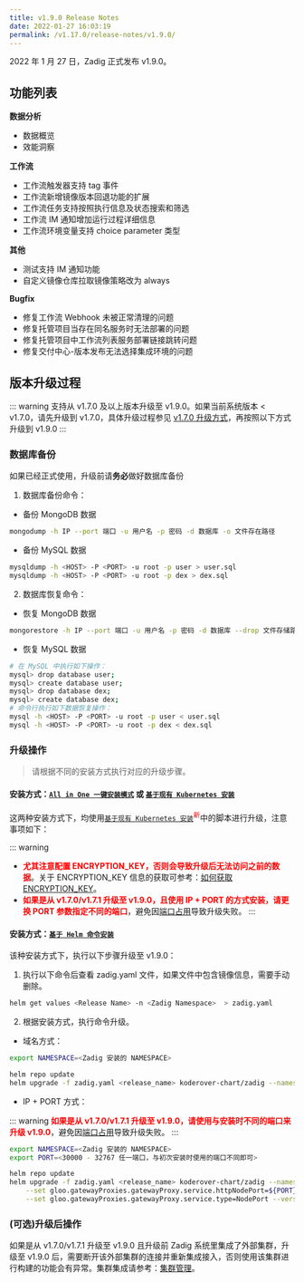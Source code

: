 ```yaml
---
title: v1.9.0 Release Notes
date: 2022-01-27 16:03:19
permalink: /v1.17.0/release-notes/v1.9.0/
---
```


2022 年 1 月 27 日，Zadig 正式发布 v1.9.0。

## 功能列表

**数据分析**
- 数据概览
- 效能洞察

**工作流**
- 工作流触发器支持 tag 事件
- 工作流新增镜像版本回退功能的扩展
- 工作流任务支持按照执行信息及状态搜索和筛选
- 工作流 IM 通知增加运行过程详细信息
- 工作流环境变量支持 choice parameter 类型

**其他**
- 测试支持 IM 通知功能
- 自定义镜像仓库拉取镜像策略改为 always

**Bugfix**
- 修复工作流 Webhook 未被正常清理的问题
- 修复托管项目当存在同名服务时无法部署的问题
- 修复托管项目中工作流列表服务部署链接跳转问题
- 修复交付中心-版本发布无法选择集成环境的问题

## 版本升级过程
::: warning
支持从 v1.7.0 及以上版本升级至 v1.9.0。如果当前系统版本 < v1.7.0，请先升级到 v1.7.0，具体升级过程参见 [v1.7.0 升级方式](/v1.7.1/release-notes/v1.7.0/#版本升级过程)，再按照以下方式升级到 v1.9.0
:::

### 数据库备份
如果已经正式使用，升级前请**务必**做好数据库备份
1. 数据库备份命令：
- 备份 MongoDB 数据
```bash
mongodump -h IP --port 端口 -u 用户名 -p 密码 -d 数据库 -o 文件存在路径
```
- 备份 MySQL 数据
```bash
mysqldump -h <HOST> -P <PORT> -u root -p user > user.sql
mysqldump -h <HOST> -P <PORT> -u root -p dex > dex.sql
```
2. 数据库恢复命令：
- 恢复 MongoDB 数据
```bash
mongorestore -h IP --port 端口 -u 用户名 -p 密码 -d 数据库 --drop 文件存储路径
```
- 恢复 MySQL 数据
```bash
# 在 MySQL 中执行如下操作：
mysql> drop database user;
mysql> create database user;
mysql> drop database dex;
mysql> create database dex;
# 命令行执行如下数据恢复操作：
mysql -h <HOST> -P <PORT> -u root -p user < user.sql
mysql -h <HOST> -P <PORT> -u root -p dex < dex.sql
```

### 升级操作

> 请根据不同的安装方式执行对应的升级步骤。

#### 安装方式：[`All in One 一键安装模式`](/v1.7.0/install/all-in-one/) 或 [`基于现有 Kubernetes 安装`](/v1.7.0/install/install-on-k8s/)

这两种安装方式下，均使用[`基于现有 Kubernetes 安装`](/v1.17.0/install/install-on-k8s/)<sup style='color: red'>新</sup>中的脚本进行升级，注意事项如下：

::: warning
- <font color=#FF000 >**尤其注意配置 ENCRYPTION_KEY，否则会导致升级后无法访问之前的数据**</font>。关于 ENCRYPTION_KEY 信息的获取可参考：[如何获取 ENCRYPTION_KEY](/v1.17.0/faq/debug-system/#安装时依赖的-encryption-key-信息遗忘-如何获取到)。
- <font color=#FF000 >**如果是从 v1.7.0/v1.7.1 升级至 v1.9.0，且使用 IP + PORT 的方式安装，请更换 PORT 参数指定不同的端口**</font>，避免因[端口占用](/v1.17.0/faq/debug-system/#使用-ip-port-的方式从-1-7-0-1-7-1-版本升级时报错-provided-port-is-already-allocated)导致升级失败。
:::

#### 安装方式：[`基于 Helm 命令安装`](/v1.7.0/install/helm-deploy/)
该种安装方式下，执行以下步骤升级至 v1.9.0：

1. 执行以下命令后查看 zadig.yaml 文件，如果文件中包含镜像信息，需要手动删除。

```bash
helm get values <Release Name> -n <Zadig Namespace>  > zadig.yaml
```

2. 根据安装方式，执行命令升级。

- 域名方式：

```bash
export NAMESPACE=<Zadig 安装的 NAMESPACE>

helm repo update
helm upgrade -f zadig.yaml <release_name> koderover-chart/zadig --namespace ${NAMESPACE} --version=1.9.0
```

- IP + PORT 方式：

::: warning
<font color=#FF000 >**如果是从 v1.7.0/v1.7.1 升级至 v1.9.0，请使用与安装时不同的端口来升级 v1.9.0**</font>，避免因[端口占用](/v1.17.0/faq/debug-system/#使用-ip-port-的方式从-1-7-0-1-7-1-版本升级时报错-provided-port-is-already-allocated)导致升级失败。
:::

```bash
export NAMESPACE=<Zadig 安装的 NAMESPACE>
export PORT=<30000 - 32767 任一端口，与初次安装时使用的端口不同即可>

helm repo update
helm upgrade -f zadig.yaml <release_name> koderover-chart/zadig --namespace ${NAMESPACE} \
    --set gloo.gatewayProxies.gatewayProxy.service.httpNodePort=${PORT} \
    --set gloo.gatewayProxies.gatewayProxy.service.type=NodePort --version=1.9.0
```

### (可选)升级后操作

如果是从 v1.7.0/v1.7.1 升级至 v1.9.0 且升级前 Zadig 系统里集成了外部集群，升级至 v1.9.0 后，需要断开该外部集群的连接并重新集成接入，否则使用该集群进行构建的功能会有异常。集群集成请参考：[集群管理](/v1.17.0/pages/cluster_manage/)。
